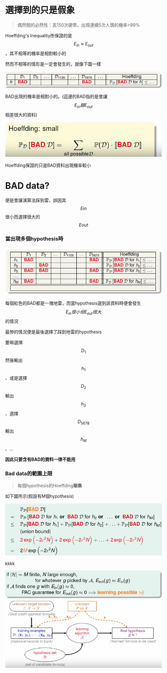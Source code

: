 # 選擇到的只是假象

> 偶然間的必然性：丟150次硬幣，出現連續5次人頭的機率&gt;99%

Hoeffding's Inequality所保證的是$$E_{in} \approx E_{out}$$，其不相等的機率是相對較小的

然而不相等的情形是一定會發生的，就像下圖一樣

![](/assets/nfd432734hgimport.png)

BAD出現的機率是相對小的。\(這邊的BAD指的是會讓$$E_{in}跟E_{out}$$相差很大的資料\)

![](/assets/im398hy4gfh34port.png)

Hoeffding保證的只是BAD資料出現機率較小

# BAD data?

便是會讓演算法踩到雷，誤因其$$E{in}$$很小而選擇很大的$$E{out}$$

### 當出現多個hypothesis時

![](/assets/iy7f32fuhmport.png)

每個紅色的BAD都是一塊地雷，而當hypothesis選到該資料時便會發生$$E_{in}很小但E_{out}很大$$的情況

最慘的情況便是最後選擇了踩到地雷的hypothesis

要嘛選擇$$D_1$$然後輸出$$h_1$$、或是選擇$$D_2$$輸出$$h_3$$、選擇$$D_{5678}$$輸出$$h_M$$、...

**因此只要含有BAD的資料一律不能用**

### Bad data的範圍上限

> 每個hypothesis的Hoeffding**聯集**

如下圖所示\(假設有M個hypothesis\)

![](/assets/ihf87324fr2mport.png)



kkkk

![](/assets/impo8943hfh123rt.png)



